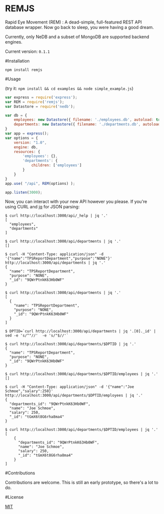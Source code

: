 # REMJS

Rapid Eye Movement (REM) : A dead-simple, full-featured REST API database wrapper.  Now go back to sleep, you were having a good dream.

Currently, only NeDB and a subset of MongoDB are supported backend engines.

Current version: `0.1.1`

#Installation

```shell
npm install remjs
```

#Usage

(try it: `npm install && cd examples && node simple_example.js`)
```javascript
var express = require('express');
var REM = require('remjs');
var Datastore = require('nedb');

var db = {
    employees: new Datastore({ filename: './employees.db', autoload: true }),
    departments: new Datastore({ filename: './departments.db', autoload: true })
}
var app = express();
var options = {
    version: "1.0",
    engine: db,
    resources: {
        'employees': {},
        'departments': {
            children: ['employees']
        }
    }
}
app.use( "/api", REM(options) );

app.listen(3000);
```

Now, you can interact with your new API however you please.  If you're using CURL and [jq](http://stedolan.github.io/jq/) for JSON parsing:

```shell
$ curl http://localhost:3000/api/_help | jq '.'
[
  "employees",
  "departments"
]

$ curl http://localhost:3000/api/departments | jq '.'
[]

$ curl -H "Content-Type: application/json" -d '{"name":"TPSReportDepartment","purpose":"NONE"}' http://localhost:3000/api/departments | jq '.'
{
  "name": "TPSReportDepartment",
  "purpose": "NONE",
  "_id": "9QWrPtnkK63Hb0WF"
}

$ curl http://localhost:3000/api/departments | jq '.'
[
  {
    "name": "TPSReportDepartment",
    "purpose": "NONE",
    "_id": "9QWrPtnkK63Hb0WF"
  }
]

$ DPTID=`curl http://localhost:3000/api/departments | jq '.[0]._id' | sed -e 's/^"//'  -e 's/"$//'`

$ curl http://localhost:3000/api/departments/$DPTID | jq '.'
{
  "name": "TPSReportDepartment",
  "purpose": "NONE",
  "_id": "9QWrPtnkK63Hb0WF"
}

$ curl http://localhost:3000/api/departments/$DPTID/employees | jq '.'
[]

$ curl -H "Content-Type: application/json" -d '{"name":"Joe Schmoe","salary":250}' http://localhost:3000/api/departments/$DPTID/employees | jq '.'
{
  "departments_id": "9QWrPtnkK63Hb0WF",
  "name": "Joe Schmoe",
  "salary": 250,
  "_id": "tGmX6t8G6rha8ma4"
}

$ curl http://localhost:3000/api/departments/$DPTID/employees | jq '.'
[
    {
      "departments_id": "9QWrPtnkK63Hb0WF",
      "name": "Joe Schmoe",
      "salary": 250,
      "_id": "tGmX6t8G6rha8ma4"
    }
]

```

#Contributions

Contributions are welcome.  This is still an early prototype, so there's a lot to do.

#License

[MIT](http://opensource.org/licenses/MIT)